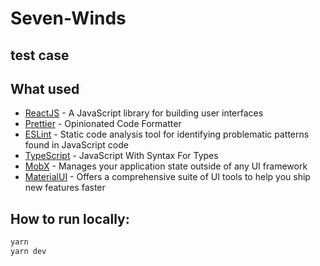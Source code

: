 # Seven-Winds
## test case

## What used

- [ReactJS](https://reactjs.org/) - A JavaScript library for building user interfaces
- [Prettier](https://prettier.io/) - Opinionated Code Formatter
- [ESLint](https://eslint.org/) - Static code analysis tool for identifying problematic patterns found in JavaScript code
- [TypeScript](https://www.typescriptlang.org/) - JavaScript With Syntax For Types
- [MobX](https://mobx.js.org/) - Manages your application state outside of any UI framework
- [MaterialUI](https://mui.com/) - Offers a comprehensive suite of UI tools to help you ship new features faster

## How to run locally:

```sh
yarn
yarn dev
```
